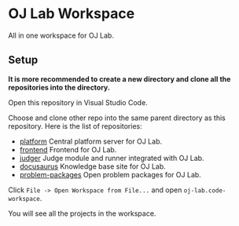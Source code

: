 # OJ Lab Workspace

All in one workspace for OJ Lab.

## Setup

**It is more recommended to create a new directory and clone all the repositories into the directory.**

Open this repository in Visual Studio Code.

Choose and clone other repo into the same parent directory as this repository.
Here is the list of repositories:

- [platform](https://github.com/oj-lab/platform)
    Central platform server for OJ Lab.
- [frontend](https://github.com/oj-lab/frontend)
    Frontend for OJ Lab.
- [judger](https://github.com/oj-lab/judger)
    Judge module and runner integrated with OJ Lab.
- [docusaurus](https://github.com/oj-lab/docusaurus)
    Knowledge base site for OJ Lab.
- [problem-packages](https://github.com/oj-lab/problem-packages)
    Open problem packages for OJ Lab.

Click `File -> Open Workspace from File...` and open `oj-lab.code-workspace`.

You will see all the projects in the workspace.
